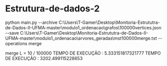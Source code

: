 # Estrutura-de-dados-2

python main.py --archive C:\Users\T-Gamer\Desktop\Monitoria-Estrututra-de-Dados-II-UFMA-master\modulo1_ordenacao\grafos\100000vertices.json --save C:\Users\T-Gamer\Desktop\Monitoria-Estrututra-de-Dados-II-UFMA-master\modulo1_ordenacao\arvores_geradas\mst100000merge.txt --operations merge

merge L = 10 / 100000
TEMPO DE EXECUÇÃO : 5.333151817321777
TEMPO DE EXECUÇÃO : 3202.499115228653


